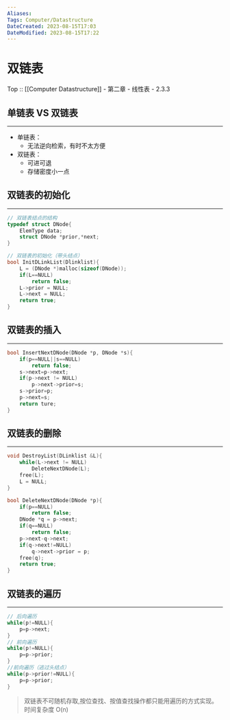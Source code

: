 ```yaml
---
Aliases: 
Tags: Computer/Datastructure 
DateCreated: 2023-08-15T17:03
DateModified: 2023-08-15T17:22
---
```

# 双链表

Top :: [[Computer Datastructure]] - 第二章 - 线性表 - 2.3.3

## 单链表 VS 双链表
---
- 单链表：
	- 无法逆向检索，有时不太方便
- 双链表：
	- 可进可退
	- 存储密度小一点

## 双链表的初始化
---

```cpp
// 双链表结点的结构
typedef struct DNode{
	ElemType data;
	struct DNode *prior,*next;
}

// 双链表的初始化（带头结点）
bool InitDLinkList(Dlinklist){
	L = (DNode *)malloc(sizeof(DNode));
	if(L==NULL)
		return false;
	L->prior = NULL;
	L->next = NULL;
	return true;
}
```

## 双链表的插入
---

```cpp
bool InsertNextDNode(DNode *p, DNode *s){
	if(p==NULL||s==NULL)
		return false;
	s->next=p->next;
	if(p->next != NULL)
		p->next->prior=s;
	s->prior=p;
	p->next=s;
	return ture;
}
```

## 双链表的删除
---

```cpp
void DestroyList(DLinklist &L){
	while(L->next != NULL)
		DeleteNextDNode(L);
	free(L);
	L = NULL;
}

bool DeleteNextDNode(DNode *p){
	if(p==NULL)
		return false;
	DNode *q = p->next;
	if(q==NULL)
		return false;
	p->next-q->next;
	if(q->next!=NULL)
		q->next->prior = p;
	free(q);
	return true;
}
```

## 双链表的遍历
---

```cpp
// 后向遍历
while(p!=NULL){
	p=p->next;
}
// 前向遍历
while(p!=NULL){
	p=p->prior;
}
//前向遍历（逃过头结点）
while(p->prior!=NULL){
	p=p->prior;
}
```

> 双链表不可随机存取,按位查找、按值查找操作都只能用遍历的方式实现。时间复杂度 O(n)
